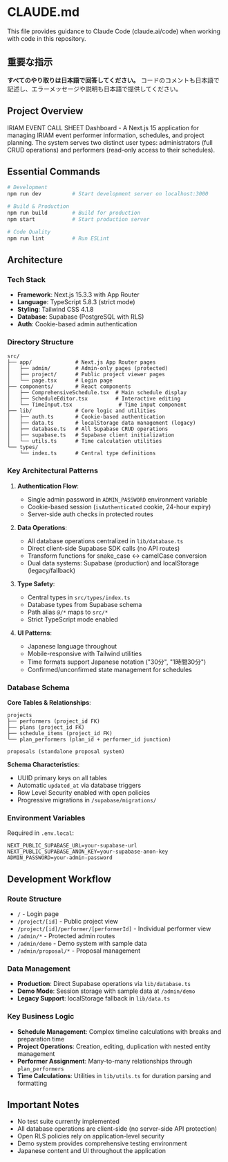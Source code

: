 # CLAUDE.md

This file provides guidance to Claude Code (claude.ai/code) when working with code in this repository.

## 重要な指示

**すべてのやり取りは日本語で回答してください。** コードのコメントも日本語で記述し、エラーメッセージや説明も日本語で提供してください。

## Project Overview

IRIAM EVENT CALL SHEET Dashboard - A Next.js 15 application for managing IRIAM event performer information, schedules, and project planning. The system serves two distinct user types: administrators (full CRUD operations) and performers (read-only access to their schedules).

## Essential Commands

```bash
# Development
npm run dev          # Start development server on localhost:3000

# Build & Production
npm run build        # Build for production
npm start            # Start production server

# Code Quality
npm run lint         # Run ESLint
```

## Architecture

### Tech Stack
- **Framework**: Next.js 15.3.3 with App Router
- **Language**: TypeScript 5.8.3 (strict mode)
- **Styling**: Tailwind CSS 4.1.8
- **Database**: Supabase (PostgreSQL with RLS)
- **Auth**: Cookie-based admin authentication

### Directory Structure
```
src/
├── app/              # Next.js App Router pages
│   ├── admin/        # Admin-only pages (protected)
│   ├── project/      # Public project viewer pages
│   └── page.tsx      # Login page
├── components/       # React components
│   ├── ComprehensiveSchedule.tsx  # Main schedule display
│   ├── ScheduleEditor.tsx         # Interactive editing
│   └── TimeInput.tsx               # Time input component
├── lib/              # Core logic and utilities
│   ├── auth.ts       # Cookie-based authentication
│   ├── data.ts       # localStorage data management (legacy)
│   ├── database.ts   # All Supabase CRUD operations
│   ├── supabase.ts   # Supabase client initialization
│   └── utils.ts      # Time calculation utilities
└── types/
    └── index.ts      # Central type definitions
```

### Key Architectural Patterns

1. **Authentication Flow**:
   - Single admin password in `ADMIN_PASSWORD` environment variable
   - Cookie-based session (`isAuthenticated` cookie, 24-hour expiry)
   - Server-side auth checks in protected routes

2. **Data Operations**:
   - All database operations centralized in `lib/database.ts`
   - Direct client-side Supabase SDK calls (no API routes)
   - Transform functions for snake_case ↔ camelCase conversion
   - Dual data systems: Supabase (production) and localStorage (legacy/fallback)

3. **Type Safety**:
   - Central types in `src/types/index.ts`
   - Database types from Supabase schema
   - Path alias `@/*` maps to `src/*`
   - Strict TypeScript mode enabled

4. **UI Patterns**:
   - Japanese language throughout
   - Mobile-responsive with Tailwind utilities
   - Time formats support Japanese notation ("30分", "1時間30分")
   - Confirmed/unconfirmed state management for schedules

### Database Schema

**Core Tables & Relationships**:
```
projects
├── performers (project_id FK)
├── plans (project_id FK)
├── schedule_items (project_id FK)
└── plan_performers (plan_id + performer_id junction)

proposals (standalone proposal system)
```

**Schema Characteristics**:
- UUID primary keys on all tables
- Automatic `updated_at` via database triggers
- Row Level Security enabled with open policies
- Progressive migrations in `/supabase/migrations/`

### Environment Variables

Required in `.env.local`:
```
NEXT_PUBLIC_SUPABASE_URL=your-supabase-url
NEXT_PUBLIC_SUPABASE_ANON_KEY=your-supabase-anon-key
ADMIN_PASSWORD=your-admin-password
```

## Development Workflow

### Route Structure
- `/` - Login page
- `/project/[id]` - Public project view
- `/project/[id]/performer/[performerId]` - Individual performer view
- `/admin/*` - Protected admin routes
- `/admin/demo` - Demo system with sample data
- `/admin/proposal/*` - Proposal management

### Data Management
- **Production**: Direct Supabase operations via `lib/database.ts`
- **Demo Mode**: Session storage with sample data at `/admin/demo`
- **Legacy Support**: localStorage fallback in `lib/data.ts`

### Key Business Logic
- **Schedule Management**: Complex timeline calculations with breaks and preparation time
- **Project Operations**: Creation, editing, duplication with nested entity management
- **Performer Assignment**: Many-to-many relationships through `plan_performers`
- **Time Calculations**: Utilities in `lib/utils.ts` for duration parsing and formatting

## Important Notes

- No test suite currently implemented
- All database operations are client-side (no server-side API protection)
- Open RLS policies rely on application-level security
- Demo system provides comprehensive testing environment
- Japanese content and UI throughout the application